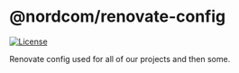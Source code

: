 # @nordcom/renovate-config

[![License](https://img.shields.io/github/license/NordcomInc/renovate-config.svg)](https://github.com/NordcomInc/renovate-config/blob/master/LICENSE)

Renovate config used for all of our projects and then some.
